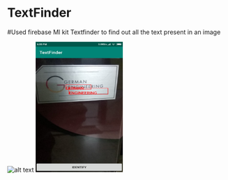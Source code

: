 # TextFinder
#Used firebase Ml kit Textfinder to find out all the text present in an image

<img src="https://github.com/kshitiz-kumar/TextFinder/blob/master/WhatsApp%20Image%202019-03-14%20at%207.19.16%20PM.jpeg" alt="alt text" width="200" height="200">
<img src="https://github.com/kshitiz-kumar/TextFinder/blob/master/text1.jpeg" alt="alt text" width="200" height="300">
